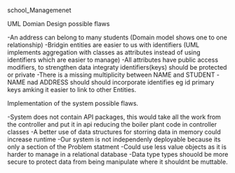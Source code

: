 
school_Managemenet

UML Domian Design possible flaws

-An address can belong to many students (Domain model shows one to one relationship)
-Bridgin entities are easier to us with identifiers (UML implements aggregation with classes as attributes instead of using identifiers which are easier to manage)
-All attributes have public access modifiers, to strengthen data integraty identifiers(keys) should be protected or private
-There is a missing multiplicity between NAME and STUDENT
-NAME nad ADDRESS should should incorporate identifies eg id primary keys amking it easier to link to other Entities.

Implementation of the system possible flaws.

-System does not contain API packages, this would take all the work from the controller and put it in api reducing the boiler     plant code in controller classes
-A better use of data structures for storring data in memory could increase runtime
-Our system is not independenly deployable because its only a section of the Problem statment
-Could use less value objects as it is harder to manage in a relational database
-Data type types shouold be more secure to protect data from being manipulate where it shouldnt be muttable.






